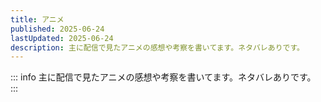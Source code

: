 ```yaml
---
title: アニメ
published: 2025-06-24
lastUpdated: 2025-06-24
description: 主に配信で見たアニメの感想や考察を書いてます。ネタバレありです。
---
```

::: info
主に配信で見たアニメの感想や考察を書いてます。ネタバレありです。
:::

<PostsList :posts="childs" />

<script setup lang="ts">
import { data as posts } from './index.data'
import { useData } from 'vitepress'
import { computed } from 'vue'
import PostsList from '../../.vitepress/posts-list.vue'
import { sortPosts } from '../../utils'
const { frontmatter } = useData()
const childs = computed(() => {
  return sortPosts(posts, frontmatter)
})
</script>

